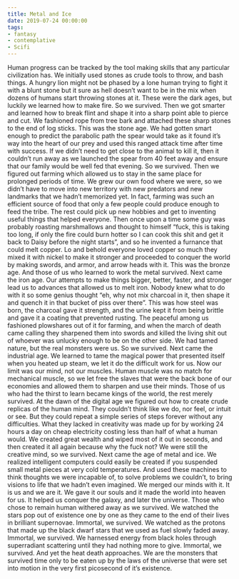 ```yaml
---
title: Metal and Ice
date: 2019-07-24 00:00:00
tags:
- fantasy
- contemplative
- Scifi
---
```


Human progress can be tracked by the tool making skills that any particular civilization has.
We initially used stones as crude tools to throw, and bash things. A hungry lion might not be phased by a lone human trying to fight it with a blunt stone but it sure as hell doesn’t want to be in the mix when dozens of humans start throwing stones at it. These were the dark ages, but luckily we learned how to make fire. So we survived.
Then we got smarter and learned how to break flint and shape it into a sharp point able to pierce and cut. We fashioned rope from tree bark and attached these sharp stones to the end of log sticks. This was the stone age. We had gotten smart enough to predict the parabolic path the spear would take as it found it’s way into the heart of our prey and used this ranged attack time after time with success. If we didn’t need to get close to the animal to kill it, then it couldn’t run away as we launched the spear from 40 feet away and ensure that our family would be well fed that evening. So we survived.
Then we figured out farming which allowed us to stay in the same place for prolonged periods of time. We grew our own food where we were, so we didn’t have to move into new territory with new predators and new landmarks that we hadn’t memorized yet. In fact, farming was such an efficient source of food that only a few people could produce enough to feed the tribe. The rest could pick up new hobbies and get to inventing useful things that helped everyone. Then once upon a time some guy was probably roasting marshmallows and thought to himself “fuck, this is taking too long, if only the fire could burn hotter so I can cook this shit and get it back to Daisy before the night starts”, and so he invented a furnance that could melt copper. Lo and behold everyone loved copper so much they mixed it with nickel to make it stronger and proceeded to conquer the world by making swords, and armor, and arrow heads with it. This was the bronze age. And those of us who learned to work the metal survived.
Next came the iron age. Our attempts to make things bigger, better, faster, and stronger lead us to advances that allowed us to melt iron. Nobody knew what to do with it so some genius thought “eh, why not mix charcoal in it, then shape it and quench it in that bucket of piss over there”. This was how steel was born, the charcoal gave it strength, and the urine kept it from being brittle and gave it a coating that prevented rusting. The peaceful among us fashioned plowshares out of it for farming, and when the march of death came calling they sharpened them into swords and killed the living shit out of whoever was unlucky enough to be on the other side. We had tamed nature, but the real monsters were us. So we survived.
Next came the industrial age. We learned to tame the magical power that presented itself when you heated up steam, we let it do the difficult work for us. Now our limit was our mind, not our muscles. Human muscle was no match for mechanical muscle, so we let free the slaves that were the back bone of our economies and allowed them to sharpen and use their minds. Those of us who had the thirst to learn became kings of the world, the rest merely survived.
At the dawn of the digital age we figured out how to create crude replicas of the human mind. They couldn’t think like we do, nor feel, or intuit or see. But they could repeat a simple series of steps forever without any difficulties. What they lacked in creativity was made up for by working 24 hours a day on cheap electricity costing less than half of what a human would. We created great wealth and wiped most of it out in seconds, and then created it all again because why the fuck not? We were still the creative mind, so we survived.
Next came the age of metal and ice. We realized intelligent computers could easily be created if you suspended small metal pieces at very cold temperatures. And used these machines to think thoughts we were incapable of, to solve problems we couldn’t, to bring visions to life that we hadn’t even imagined. We merged our minds with it. It is us and we are it. We gave it our souls and it made the world into heaven for us. It helped us conquer the galaxy, and later the universe. Those who chose to remain human withered away as we survived. We watched the stars pop out of existence one by one as they came to the end of their lives in brilliant supernovae. Immortal, we survived. We watched as the protons that made up the black dwarf stars that we used as fuel slowly faded away. Immortal, we survived. We harnessed energy from black holes through superradiant scattering until they had nothing more to give. Immortal, we survived. And yet the heat death approaches. We are the monsters that survived time only to be eaten up by the laws of the universe that were set into motion in the very first picosecond of it’s existence.
